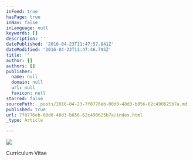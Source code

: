 ```yaml
---
inFeed: true
hasPage: true
inNav: false
inLanguage: null
keywords: []
description: ''
datePublished: '2016-04-23T11:47:57.841Z'
dateModified: '2016-04-23T11:47:46.795Z'
title: ''
author: []
authors: []
publisher:
  name: null
  domain: null
  url: null
  favicon: null
starred: false
sourcePath: _posts/2016-04-23-7f8776eb-00d0-48d3-b856-62c490625b7a.md
published: true
url: 7f8776eb-00d0-48d3-b856-62c490625b7a/index.html
_type: Article

---
```

![](https://the-grid-user-content.s3-us-west-2.amazonaws.com/4013899a-5b82-4253-8712-78ff944bc1ea.jpg)

Curriculum Vitae